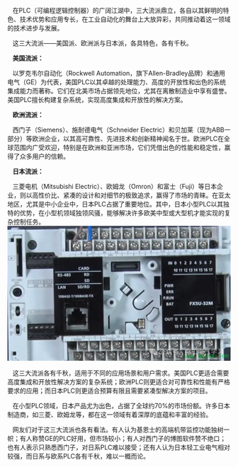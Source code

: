    在PLC（可编程逻辑控制器）的广阔江湖中，三大流派鼎立，各自以其鲜明的特色、技术优势和应用专长，在工业自动化的舞台上大放异彩，共同推动着这一领域的技术进步与发展。

   这三大流派——美国派、欧洲派与日本派，各具特色，各有千秋。

   **美国流派：**

   以罗克韦尔自动化（Rockwell Automation，旗下Allen-Bradley品牌）和通用电气（GE）为代表，美国PLC以其卓越的处理能力、高度的开放性和出色的系统集成能力而著称。它们在北美市场占据领先地位，尤其在离散制造业中享有盛誉。美国PLC擅长构建复杂系统，实现高度集成和开放性的解决方案。

   **欧洲流派：**

   西门子（Siemens）、施耐德电气（Schneider Electric）和贝加莱（现为ABB一部分）等欧洲企业，以其高可靠性、先进技术和创新精神闻名于世。欧洲PLC在全球范围内广受欢迎，特别是在欧洲和亚洲市场，它们凭借出色的性能和稳定性，赢得了众多用户的信赖。

   **日本流派：**

   三菱电机（Mitsubishi Electric）、欧姆龙（Omron）和富士（Fuji）等日本企业，则以高性价比、紧凑的设计和对细节的极致追求，赢得了市场的青睐。在亚太地区，尤其是中小企业中，日本PLC占据了重要地位。其中，日本小型PLC以其独特的优势，在小型机领域独领风骚，能够解决许多欧美中型或大型机才能实现的复杂控制任务。
![](../readme.assets/Pasted%20image%2020241222083112.png)

   这三大流派各有千秋，适用于不同的应用场景和用户需求。美国PLC更适合需要高度集成和开放性解决方案的复杂系统；欧洲PLC则更适合对可靠性和性能有严格要求的应用；而日本PLC则更适合预算有限且需要紧凑型解决方案的项目。

   在小型PLC领域，日本产品尤为出色，占据了全球约70%的市场份额。许多日本制造商，如三菱、欧姆龙等，都在这一领域有着深厚的底蕴和丰富的经验。

   网友们对于这三大流派也各有看法。有人认为基恩士的高端机带监控功能独树一帜；有人称赞GE的PLC好用，但市场较小；有人对西门子的博图软件赞不绝口；也有人表示只熟悉西门子，对日系PLC难以接受；还有人认为日本轻工业电气相对较强，而日系与欧系PLC各有千秋，难以一概而论。

